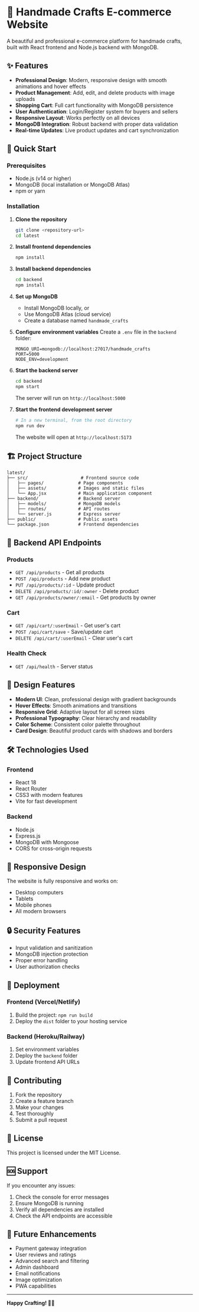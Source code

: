 # 🎨 Handmade Crafts E-commerce Website

A beautiful and professional e-commerce platform for handmade crafts, built with React frontend and Node.js backend with MongoDB.

## ✨ Features

- **Professional Design**: Modern, responsive design with smooth animations and hover effects
- **Product Management**: Add, edit, and delete products with image uploads
- **Shopping Cart**: Full cart functionality with MongoDB persistence
- **User Authentication**: Login/Register system for buyers and sellers
- **Responsive Layout**: Works perfectly on all devices
- **MongoDB Integration**: Robust backend with proper data validation
- **Real-time Updates**: Live product updates and cart synchronization

## 🚀 Quick Start

### Prerequisites

- Node.js (v14 or higher)
- MongoDB (local installation or MongoDB Atlas)
- npm or yarn

### Installation

1. **Clone the repository**
   ```bash
   git clone <repository-url>
   cd latest
   ```

2. **Install frontend dependencies**
   ```bash
   npm install
   ```

3. **Install backend dependencies**
   ```bash
   cd backend
   npm install
   ```

4. **Set up MongoDB**
   - Install MongoDB locally, or
   - Use MongoDB Atlas (cloud service)
   - Create a database named `handmade_crafts`

5. **Configure environment variables**
   Create a `.env` file in the `backend` folder:
   ```env
   MONGO_URI=mongodb://localhost:27017/handmade_crafts
   PORT=5000
   NODE_ENV=development
   ```

6. **Start the backend server**
   ```bash
   cd backend
   npm start
   ```
   The server will run on `http://localhost:5000`

7. **Start the frontend development server**
   ```bash
   # In a new terminal, from the root directory
   npm run dev
   ```
   The website will open at `http://localhost:5173`

## 🏗️ Project Structure

```
latest/
├── src/                    # Frontend source code
│   ├── pages/             # Page components
│   ├── assets/            # Images and static files
│   └── App.jsx            # Main application component
├── backend/               # Backend server
│   ├── models/            # MongoDB models
│   ├── routes/            # API routes
│   └── server.js          # Express server
├── public/                # Public assets
└── package.json           # Frontend dependencies
```

## 🔧 Backend API Endpoints

### Products
- `GET /api/products` - Get all products
- `POST /api/products` - Add new product
- `PUT /api/products/:id` - Update product
- `DELETE /api/products/:id/:owner` - Delete product
- `GET /api/products/owner/:email` - Get products by owner

### Cart
- `GET /api/cart/:userEmail` - Get user's cart
- `POST /api/cart/save` - Save/update cart
- `DELETE /api/cart/:userEmail` - Clear user's cart

### Health Check
- `GET /api/health` - Server status

## 🎨 Design Features

- **Modern UI**: Clean, professional design with gradient backgrounds
- **Hover Effects**: Smooth animations and transitions
- **Responsive Grid**: Adaptive layout for all screen sizes
- **Professional Typography**: Clear hierarchy and readability
- **Color Scheme**: Consistent color palette throughout
- **Card Design**: Beautiful product cards with shadows and borders

## 🛠️ Technologies Used

### Frontend
- React 18
- React Router
- CSS3 with modern features
- Vite for fast development

### Backend
- Node.js
- Express.js
- MongoDB with Mongoose
- CORS for cross-origin requests

## 📱 Responsive Design

The website is fully responsive and works on:
- Desktop computers
- Tablets
- Mobile phones
- All modern browsers

## 🔒 Security Features

- Input validation and sanitization
- MongoDB injection protection
- Proper error handling
- User authorization checks

## 🚀 Deployment

### Frontend (Vercel/Netlify)
1. Build the project: `npm run build`
2. Deploy the `dist` folder to your hosting service

### Backend (Heroku/Railway)
1. Set environment variables
2. Deploy the `backend` folder
3. Update frontend API URLs

## 🤝 Contributing

1. Fork the repository
2. Create a feature branch
3. Make your changes
4. Test thoroughly
5. Submit a pull request

## 📄 License

This project is licensed under the MIT License.

## 🆘 Support

If you encounter any issues:
1. Check the console for error messages
2. Ensure MongoDB is running
3. Verify all dependencies are installed
4. Check the API endpoints are accessible

## 🎯 Future Enhancements

- Payment gateway integration
- User reviews and ratings
- Advanced search and filtering
- Admin dashboard
- Email notifications
- Image optimization
- PWA capabilities

---

**Happy Crafting! 🎨✨**
